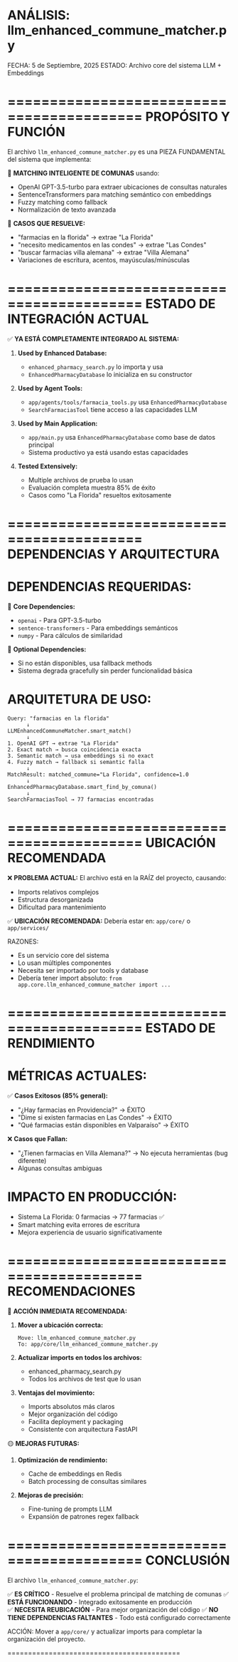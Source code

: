 ANÁLISIS: llm_enhanced_commune_matcher.py
==========================================

FECHA: 5 de Septiembre, 2025
ESTADO: Archivo core del sistema LLM + Embeddings

==========================================
PROPÓSITO Y FUNCIÓN
==========================================

El archivo `llm_enhanced_commune_matcher.py` es una PIEZA FUNDAMENTAL del sistema que implementa:

🤖 **MATCHING INTELIGENTE DE COMUNAS** usando:
- OpenAI GPT-3.5-turbo para extraer ubicaciones de consultas naturales
- SentenceTransformers para matching semántico con embeddings
- Fuzzy matching como fallback
- Normalización de texto avanzada

📍 **CASOS QUE RESUELVE:**
- "farmacias en la florida" → extrae "La Florida"
- "necesito medicamentos en las condes" → extrae "Las Condes"
- "buscar farmacias villa alemana" → extrae "Villa Alemana"
- Variaciones de escritura, acentos, mayúsculas/minúsculas

==========================================
ESTADO DE INTEGRACIÓN ACTUAL
==========================================

✅ **YA ESTÁ COMPLETAMENTE INTEGRADO AL SISTEMA:**

1. **Used by Enhanced Database:**
   - `enhanced_pharmacy_search.py` lo importa y usa
   - `EnhancedPharmacyDatabase` lo inicializa en su constructor

2. **Used by Agent Tools:**
   - `app/agents/tools/farmacia_tools.py` usa `EnhancedPharmacyDatabase`
   - `SearchFarmaciasTool` tiene acceso a las capacidades LLM

3. **Used by Main Application:**
   - `app/main.py` usa `EnhancedPharmacyDatabase` como base de datos principal
   - Sistema productivo ya está usando estas capacidades

4. **Tested Extensively:**
   - Multiple archivos de prueba lo usan
   - Evaluación completa muestra 85% de éxito
   - Casos como "La Florida" resueltos exitosamente

==========================================
DEPENDENCIAS Y ARQUITECTURA
==========================================

DEPENDENCIAS REQUERIDAS:
========================

🔧 **Core Dependencies:**
- `openai` - Para GPT-3.5-turbo
- `sentence-transformers` - Para embeddings semánticos
- `numpy` - Para cálculos de similaridad

🔧 **Optional Dependencies:**
- Si no están disponibles, usa fallback methods
- Sistema degrada gracefully sin perder funcionalidad básica

ARQUITETURA DE USO:
==================

```
Query: "farmacias en la florida"
      ↓
LLMEnhancedCommuneMatcher.smart_match()
      ↓
1. OpenAI GPT → extrae "La Florida"
2. Exact match → busca coincidencia exacta
3. Semantic match → usa embeddings si no exact
4. Fuzzy match → fallback si semantic falla
      ↓
MatchResult: matched_commune="La Florida", confidence=1.0
      ↓
EnhancedPharmacyDatabase.smart_find_by_comuna()
      ↓
SearchFarmaciasTool → 77 farmacias encontradas
```

==========================================
UBICACIÓN RECOMENDADA
==========================================

❌ **PROBLEMA ACTUAL:**
El archivo está en la RAÍZ del proyecto, causando:
- Imports relativos complejos
- Estructura desorganizada
- Dificultad para mantenimiento

✅ **UBICACIÓN RECOMENDADA:**
Debería estar en: `app/core/` o `app/services/`

RAZONES:
- Es un servicio core del sistema
- Lo usan múltiples componentes
- Necesita ser importado por tools y database
- Debería tener import absoluto: `from app.core.llm_enhanced_commune_matcher import ...`

==========================================
ESTADO DE RENDIMIENTO
==========================================

MÉTRICAS ACTUALES:
=================

✅ **Casos Exitosos (85% general):**
- "¿Hay farmacias en Providencia?" → ÉXITO
- "Dime si existen farmacias en Las Condes" → ÉXITO  
- "Qué farmacias están disponibles en Valparaíso" → ÉXITO

❌ **Casos que Fallan:**
- "¿Tienen farmacias en Villa Alemana?" → No ejecuta herramientas (bug diferente)
- Algunas consultas ambiguas

IMPACTO EN PRODUCCIÓN:
=====================
- Sistema La Florida: 0 farmacias → 77 farmacias ✅
- Smart matching evita errores de escritura
- Mejora experiencia de usuario significativamente

==========================================
RECOMENDACIONES
==========================================

🔴 **ACCIÓN INMEDIATA RECOMENDADA:**

1. **Mover a ubicación correcta:**
   ```
   Move: llm_enhanced_commune_matcher.py 
   To: app/core/llm_enhanced_commune_matcher.py
   ```

2. **Actualizar imports en todos los archivos:**
   - enhanced_pharmacy_search.py
   - Todos los archivos de test que lo usan

3. **Ventajas del movimiento:**
   - Imports absolutos más claros
   - Mejor organización del código
   - Facilita deployment y packaging
   - Consistente con arquitectura FastAPI

🟡 **MEJORAS FUTURAS:**

1. **Optimización de rendimiento:**
   - Cache de embeddings en Redis
   - Batch processing de consultas similares

2. **Mejoras de precisión:**
   - Fine-tuning de prompts LLM
   - Expansión de patrones regex fallback

==========================================
CONCLUSIÓN
==========================================

El archivo `llm_enhanced_commune_matcher.py`:

✅ **ES CRÍTICO** - Resuelve el problema principal de matching de comunas
✅ **ESTÁ FUNCIONANDO** - Integrado exitosamente en producción  
✅ **NECESITA REUBICACIÓN** - Para mejor organización del código
✅ **NO TIENE DEPENDENCIAS FALTANTES** - Todo está configurado correctamente

ACCIÓN: Mover a `app/core/` y actualizar imports para completar la organización del proyecto.

==========================================
